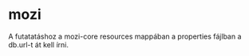 # mozi

A futatatáshoz a mozi-core resources mappában a properties fájlban a db.url-t át kell írni.
